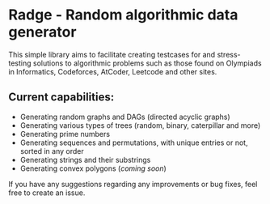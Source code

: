 # Radge - Random algorithmic data generator

This simple library aims to facilitate creating testcases for and stress-testing solutions to algorithmic problems such as those found on Olympiads in Informatics, Codeforces, AtCoder, Leetcode and other sites.

## Current capabilities:
- Generating random graphs and DAGs (directed acyclic graphs)
- Generating various types of trees (random, binary, caterpillar and more)
- Generating prime numbers
- Generating sequences and permutations, with unique entries or not, sorted in any order
- Generating strings and their substrings
- Generating convex polygons (*coming soon*)

If you have any suggestions regarding any improvements or bug fixes, feel free to create an issue.
